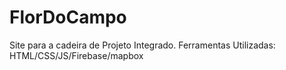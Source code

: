 # FlorDoCampo
Site para a cadeira de Projeto Integrado. Ferramentas Utilizadas: HTML/CSS/JS/Firebase/mapbox
